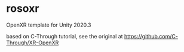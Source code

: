 # rosoxr
OpenXR template for Unity 2020.3

based on C-Through tutorial, see the original at https://github.com/C-Through/XR-OpenXR
